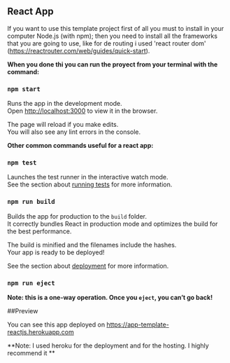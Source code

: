 ## React App


If you want to use this template project first of all you must to install in your computer Node.js (with npm); then you need to install all the frameworks that you are going to use, like for de routing i used 'react router dom' (https://reactrouter.com/web/guides/quick-start).   

**When you done thi you can run the proyect from your terminal with the command:**

### `npm start`

Runs the app in the development mode.<br />
Open [http://localhost:3000](http://localhost:3000) to view it in the browser.

The page will reload if you make edits.<br />
You will also see any lint errors in the console.

**Other common commands useful for a react app:**

### `npm test`

Launches the test runner in the interactive watch mode.<br />
See the section about [running tests](https://facebook.github.io/create-react-app/docs/running-tests) for more information.

### `npm run build`

Builds the app for production to the `build` folder.<br />
It correctly bundles React in production mode and optimizes the build for the best performance.

The build is minified and the filenames include the hashes.<br />
Your app is ready to be deployed!

See the section about [deployment](https://facebook.github.io/create-react-app/docs/deployment) for more information.

### `npm run eject`

**Note: this is a one-way operation. Once you `eject`, you can’t go back!**

##Preview

You can see this app deployed on https://app-template-reactjs.herokuapp.com

**Note: I used heroku for the deployment and for the hosting. I highly recommend it **
